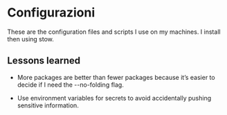 # Configurazioni

These are the configuration files and scripts I use on my machines. I install then using stow.

## Lessons learned

- More packages are better than fewer packages because it’s easier to decide if I need the --no-folding flag.

- Use environment variables for secrets to avoid accidentally pushing sensitive information.
